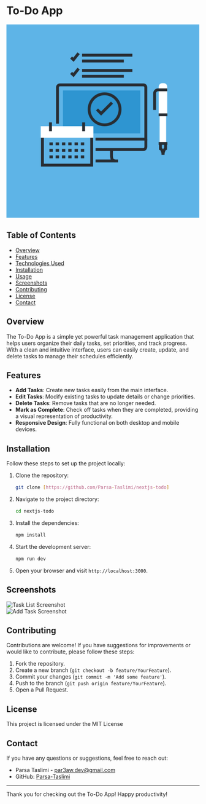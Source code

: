 # To-Do App  

![To-Do App Logo](/public/svg/reshot-icon-to-do-list-and-calendar.svg)  

## Table of Contents  

- [Overview](#overview)  
- [Features](#features)  
- [Technologies Used](#technologies-used)  
- [Installation](#installation)  
- [Usage](#usage)  
- [Screenshots](#screenshots)  
- [Contributing](#contributing)  
- [License](#license)  
- [Contact](#contact)  

## Overview  

The To-Do App is a simple yet powerful task management application that helps users organize their daily tasks, set priorities, and track progress. With a clean and intuitive interface, users can easily create, update, and delete tasks to manage their schedules efficiently.  

## Features  

- **Add Tasks**: Create new tasks easily from the main interface.  
- **Edit Tasks**: Modify existing tasks to update details or change priorities.  
- **Delete Tasks**: Remove tasks that are no longer needed.  
- **Mark as Complete**: Check off tasks when they are completed, providing a visual representation of productivity. 
- **Responsive Design**: Fully functional on both desktop and mobile devices.  

## Installation  

Follow these steps to set up the project locally:  

1. Clone the repository:  
    ```bash  
    git clone [https://github.com/Parsa-Taslimi/nextjs-todo]  
    ```  

2. Navigate to the project directory:  
    ```bash  
    cd nextjs-todo  
    ```  

3. Install the dependencies:  
    ```bash  
    npm install  
    ```  

4. Start the development server:  
    ```bash  
    npm run dev  
    ```  

5. Open your browser and visit `http://localhost:3000`.  

## Screenshots  

![Task List Screenshot](screenshot1.png) <!-- Replace with your actual screenshot image paths -->  
![Add Task Screenshot](screenshot2.png)  

## Contributing  

Contributions are welcome! If you have suggestions for improvements or would like to contribute, please follow these steps:  

1. Fork the repository.  
2. Create a new branch (`git checkout -b feature/YourFeature`).  
3. Commit your changes (`git commit -m 'Add some feature'`).  
4. Push to the branch (`git push origin feature/YourFeature`).  
5. Open a Pull Request.  

## License  

This project is licensed under the MIT License   

## Contact  

If you have any questions or suggestions, feel free to reach out:  

- Parsa Taslimi - [par3aw.dev@gmail.com](mailto:par3aw.dev@gmail.com)  
- GitHub: [Parsa-Taslimi](https://github.com/Parsa-Taslimi)  

---  

Thank you for checking out the To-Do App! Happy productivity!
